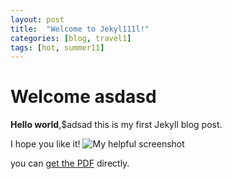 ```yaml
---
layout: post
title:  "Welcome to Jekyl111l!"
categories: [blog, travel1]
tags: [hot, summer11]
---
```


# Welcome asdasd

**Hello world**,$adsad this is my first Jekyll blog post.

I hope you like it!
![My helpful screenshot](/assets/screenshot.jpg)


you can [get the PDF](/assets/mydoc.pdf) directly.


